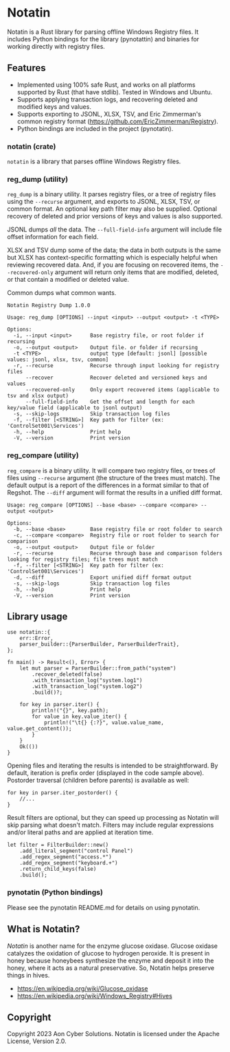 # Notatin

Notatin is a Rust library for parsing offline Windows Registry files. It includes Python bindings for the library (pynotattin) and binaries for working directly with registry files.

## Features
 - Implemented using 100% safe Rust, and works on all platforms supported by Rust (that have stdlib). Tested in Windows and Ubuntu.
 - Supports applying transaction logs, and recovering deleted and modified keys and values.
 - Supports exporting to JSONL, XLSX, TSV, and Eric Zimmerman's common registry format (https://github.com/EricZimmerman/Registry).
 - Python bindings are included in the project (pynotatin).

### notatin (crate)
 `notatin` is a library that parses offline Windows Registry files.

### reg_dump (utility)
`reg_dump` is a binary utility. It parses registry files, or a tree of registry files using the `--recurse` argument, and exports to JSONL, XLSX, TSV, or common format.
An optional key path filter may also be supplied. Optional recovery of deleted and prior versions of keys and values is also supported.

JSONL dumps _all_ the data. The `--full-field-info` argument will include file offset information for each field.

XLSX and TSV dump some of the data; the data in both outputs is the same but XLSX has context-specific formatting which is especially helpful when reviewing recovered data.
And, if you are focusing on recovered items, the `--recovered-only` argument will return only items that are modified, deleted, or that contain a modified or deleted value.

Common dumps what common wants.

```
Notatin Registry Dump 1.0.0

Usage: reg_dump [OPTIONS] --input <input> --output <output> -t <TYPE>

Options:
  -i, --input <input>      Base registry file, or root folder if recursing
  -o, --output <output>    Output file. or folder if recursing
  -t <TYPE>                output type [default: jsonl] [possible values: jsonl, xlsx, tsv, common]
  -r, --recurse            Recurse through input looking for registry files
      --recover            Recover deleted and versioned keys and values
      --recovered-only     Only export recovered items (applicable to tsv and xlsx output)
      --full-field-info    Get the offset and length for each key/value field (applicable to jsonl output)
  -s, --skip-logs          Skip transaction log files
  -f, --filter [<STRING>]  Key path for filter (ex: 'ControlSet001\Services')
  -h, --help               Print help
  -V, --version            Print version
```

### reg_compare (utility)
`reg_compare` is a binary utility. It will compare two registry files, or trees of files using `--recurse` argument (the structure of the trees must match). The default output is a report of the differences
in a format similar to that of Regshot. The `--diff` argument will format the results in a unified diff format.

```
Usage: reg_compare [OPTIONS] --base <base> --compare <compare> --output <output>

Options:
  -b, --base <base>        Base registry file or root folder to search
  -c, --compare <compare>  Registry file or root folder to search for comparison
  -o, --output <output>    Output file or folder
  -r, --recurse            Recurse through base and comparison folders looking for registry files; file trees must match
  -f, --filter [<STRING>]  Key path for filter (ex: 'ControlSet001\Services')
  -d, --diff               Export unified diff format output
  -s, --skip-logs          Skip transaction log files
  -h, --help               Print help
  -V, --version            Print version
```

## Library usage
```rust,no_run
use notatin::{
    err::Error,
    parser_builder::{ParserBuilder, ParserBuilderTrait},
};

fn main() -> Result<(), Error> {
    let mut parser = ParserBuilder::from_path("system")
        .recover_deleted(false)
        .with_transaction_log("system.log1")
        .with_transaction_log("system.log2")
        .build()?;

    for key in parser.iter() {
        println!("{}", key.path);
        for value in key.value_iter() {
            println!("\t{} {:?}", value.value_name, value.get_content());
        }
    }
    Ok(())
}
```
Opening files and iterating the results is intended to be straightforward.
By default, iteration is prefix order (displayed in the code sample above). Postorder traversal (children before parents) is available as well:
```rust,no_run
for key in parser.iter_postorder() {
    //...
}
```
Result filters are optional, but they can speed up processing as Notatin will skip parsing what doesn't match.
Filters may include regular expressions and/or literal paths and are applied at iteration time.
```rust,no_run
let filter = FilterBuilder::new()
    .add_literal_segment("control Panel")
    .add_regex_segment("access.*")
    .add_regex_segment("keyboard.+")
    .return_child_keys(false)
    .build();
```

### pynotatin (Python bindings)
Please see the pynotatin README.md for details on using pynotatin.

 ## What is Notatin?
 _Notatin_ is another name for the enzyme glucose oxidase. Glucose oxidase catalyzes the oxidation of glucose to hydrogen peroxide.
 It is present in honey because honeybees synthesize the enzyme and deposit it into the honey, where it acts as a natural preservative.
 So, Notatin helps preserve things in hives.
 * https://en.wikipedia.org/wiki/Glucose_oxidase
 * https://en.wikipedia.org/wiki/Windows_Registry#Hives

 ## Copyright
 Copyright 2023 Aon Cyber Solutions. Notatin is licensed under the Apache License, Version 2.0.

